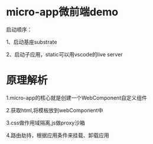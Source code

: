 # micro-app微前端demo

启动顺序：

1、启动基座substrate

2、启动子应用，static可以用vscode的live server


# 原理解析

1.micro-app的核心就是创建一个WebComponent自定义组件

2.获取html,将模板放到webComponent中

3.css做作用域隔离,js做proxy沙箱

4.路由劫持，根据应用条件来挂载、卸载应用 

